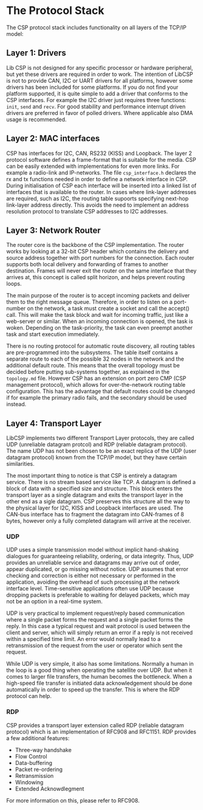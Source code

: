 The Protocol Stack
==================

The CSP protocol stack includes functionality on all layers of the TCP/IP model:

Layer 1: Drivers
----------------

Lib CSP is not designed for any specific processor or hardware peripheral, but yet these drivers are required in order to work. The intention of LibCSP is not to provide CAN, I2C or UART drivers for all platforms, however some drivers has been included for some platforms. If you do not find your platform supported, it is quite simple to add a driver that conforms to the CSP interfaces. For example the I2C driver just requires three functions: `init`, `send` and `recv`. For good stability and performance interrupt driven drivers are preferred in favor of polled drivers. Where applicable also DMA usage is recommended.

Layer 2: MAC interfaces
-----------------------

CSP has interfaces for I2C, CAN, RS232 (KISS) and Loopback. The layer 2 protocol software defines a frame-format that is suitable for the media. CSP can be easily extended with implementations for even more links. For example a radio-link and IP-networks. The file `csp_interface.h` declares the rx and tx functions needed in order to define a network interface in CSP. During initialisation of CSP each interface will be inserted into a linked list of interfaces that is available to the router. In cases where link-layer addresses are required, such as I2C, the routing table supoorts specifying next-hop link-layer address directly. This avoids the need to implement an address resolution protocol to translate CSP addresses to I2C addresses.

Layer 3: Network Router
-----------------------

The router core is the backbone of the CSP implementation. The router works by looking at a 32-bit CSP header which contains the delivery and source address together with port numbers for the connection. Each router supports both local delivery and forwarding of frames to another destination. Frames will never exit the router on the same interface that they arrives at, this concept is called split horizon, and helps prevent routing loops.

The main purpose of the router is to accept incoming packets and deliver them to the right message queue. Therefore, in order to listen on a port-number on the network, a task must create a socket and call the accept() call. This will make the task block and wait for incoming traffic, just like a web-server or similar. When an incoming connection is opened, the task is woken. Depending on the task-priority, the task can even preempt another task and start execution immediately.

There is no routing protocol for automatic route discovery, all routing tables are pre-programmed into the subsystems. The table itself contains a separate route to each of the possible 32 nodes in the network and the additional default route. This means that the overall topology must be decided before putting sub-systems together, as explained in the `topology.md` file. However CSP has an extension on port zero CMP (CSP management protocol), which allows for over-the-network routing table configuration. This has the advantage that default routes could be changed if for example the primary radio fails, and the secondary should be used instead.

Layer 4: Transport Layer
------------------------

LibCSP implements two different Transport Layer protocols, they are called UDP (unreliable datagram protcol) and RDP (reliable datagram protocol). The name UDP has not been chosen to be an exact replica of the UDP (user datagram protocol) known from the TCP/IP model, but they have certain similarities.

The most important thing to notice is that CSP is entirely a datagram service. There is no stream based service like TCP. A datagram is defined a block of data with a specified size and structure. This block enters the transport layer as a single datagram and exits the transport layer in the other end as a sigle datagram. CSP preserves this structure all the way to the physical layer for I2C, KISS and Loopback interfaces are used. The CAN-bus interface has to fragment the datagram into CAN-frames of 8 bytes, however only a fully completed datagram will arrive at the receiver.

### UDP ###
UDP uses a simple transmission model without implicit hand-shaking dialogues for guaranteeing reliability, ordering, or data integrity. Thus, UDP provides an unreliable service and datagrams may arrive out of order, appear duplicated, or go missing without notice. UDP assumes that error checking and correction is either not necessary or performed in the application, avoiding the overhead of such processing at the network interface level. Time-sensitive applications often use UDP because dropping packets is preferable to waiting for delayed packets, which may not be an option in a real-time system.

UDP is very practical to implement request/reply based communication where a single packet forms the request and a single packet forms the reply. In this case a typical request and wait protocol is used between the client and server, which will simply return an error if a reply is not received within a specified time limit. An error would normally lead to a retransmission of the request from the user or operator which sent the request.

While UDP is very simple, it also has some limitations. Normally a human in the loop is a good thing when operating the satellite over UDP. But when it comes to larger file transfers, the human becomes the bottleneck. When a high-speed file transfer is initiated data acknowledgement should be done automatically in order to speed up the transfer. This is where the RDP protocol can help.

### RDP ###
CSP provides a transport layer extension called RDP (reliable datagram protocol) which is an implementation of RFC908 and RFC1151. RDP provides a few additional features:

 * Three-way handshake
 * Flow Control
 * Data-buffering
 * Packet re-ordering
 * Retransmission
 * Windowing
 * Extended Acknowdlegment

For more information on this, please refer to RFC908.